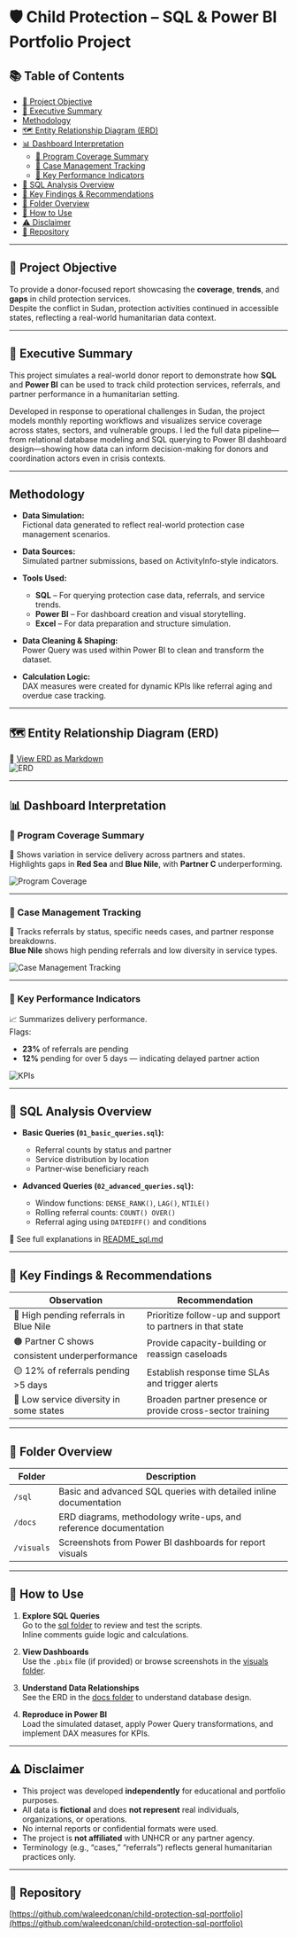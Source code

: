 # 🛡️ Child Protection – SQL & Power BI Portfolio Project

## 📚 Table of Contents

- [🎯 Project Objective](#-project-objective)
- [📝 Executive Summary](#-executive-summary)
- [Methodology](#methodology)
- [🗺️ Entity Relationship Diagram (ERD)](#-entity-relationship-diagram-erd)
- [📊 Dashboard Interpretation](#-dashboard-interpretation)
  - [🔹 Program Coverage Summary](#-program-coverage-summary)
  - [🔹 Case Management Tracking](#-case-management-tracking)
  - [🔹 Key Performance Indicators](#-key-performance-indicators)
- [🧮 SQL Analysis Overview](#-sql-analysis-overview)
- [📌 Key Findings & Recommendations](#-key-findings--recommendations)
- [📂 Folder Overview](#-folder-overview)
- [🚀 How to Use](#-how-to-use)
- [⚠️ Disclaimer](#-disclaimer)
- [🔗 Repository](#-repository)

---

## 🎯 Project Objective

To provide a donor-focused report showcasing the **coverage**, **trends**, and **gaps** in child protection services.  
Despite the conflict in Sudan, protection activities continued in accessible states, reflecting a real-world humanitarian data context.

---

## 📝 Executive Summary

This project simulates a real-world donor report to demonstrate how **SQL** and **Power BI** can be used to track child protection services, referrals, and partner performance in a humanitarian setting.

Developed in response to operational challenges in Sudan, the project models monthly reporting workflows and visualizes service coverage across states, sectors, and vulnerable groups. I led the full data pipeline—from relational database modeling and SQL querying to Power BI dashboard design—showing how data can inform decision-making for donors and coordination actors even in crisis contexts.

---

## Methodology

- **Data Simulation:**  
  Fictional data generated to reflect real-world protection case management scenarios.

- **Data Sources:**  
  Simulated partner submissions, based on ActivityInfo-style indicators.

- **Tools Used:**
  - **SQL** – For querying protection case data, referrals, and service trends.  
  - **Power BI** – For dashboard creation and visual storytelling.  
  - **Excel** – For data preparation and structure simulation.

- **Data Cleaning & Shaping:**  
  Power Query was used within Power BI to clean and transform the dataset.

- **Calculation Logic:**  
  DAX measures were created for dynamic KPIs like referral aging and overdue case tracking.

---

## 🗺️ Entity Relationship Diagram (ERD)

📎 [View ERD as Markdown](https://github.com/waleedconan/child-protection-sql-portfolio/blob/main/docs/ERD.md)  
![ERD](https://raw.githubusercontent.com/waleedconan/child-protection-sql-portfolio/main/docs/child_protection_erd.png)

---

## 📊 Dashboard Interpretation

### 🔹 Program Coverage Summary  
🧭 Shows variation in service delivery across partners and states.  
Highlights gaps in **Red Sea** and **Blue Nile**, with **Partner C** underperforming.

![Program Coverage](https://raw.githubusercontent.com/waleedconan/child-protection-sql-portfolio/main/visuals/v1%20Child%20Protection%20Donor%20Report%201.png)

---

### 🔹 Case Management Tracking  
📌 Tracks referrals by status, specific needs cases, and partner response breakdowns.  
**Blue Nile** shows high pending referrals and low diversity in service types.

![Case Management Tracking](https://raw.githubusercontent.com/waleedconan/child-protection-sql-portfolio/main/visuals/v2%20Case%20Management%20Tracking.png)

---

### 🔹 Key Performance Indicators  
📈 Summarizes delivery performance.  
Flags:  
- **23%** of referrals are pending  
- **12%** pending for over 5 days — indicating delayed partner action

![KPIs](https://raw.githubusercontent.com/waleedconan/child-protection-sql-portfolio/main/visuals/v3%20KPIs.png)

---

## 🧮 SQL Analysis Overview

- **Basic Queries (`01_basic_queries.sql`):**
  - Referral counts by status and partner  
  - Service distribution by location  
  - Partner-wise beneficiary reach

- **Advanced Queries (`02_advanced_queries.sql`):**
  - Window functions: `DENSE_RANK()`, `LAG()`, `NTILE()`  
  - Rolling referral counts: `COUNT() OVER()`  
  - Referral aging using `DATEDIFF()` and conditions

📄 See full explanations in [README_sql.md](https://github.com/waleedconan/child-protection-sql-portfolio/blob/main/sql/README_sql.md)

---

## 📌 Key Findings & Recommendations

| Observation                                 | Recommendation                                              |
|---------------------------------------------|--------------------------------------------------------------|
| 🔴 High pending referrals in Blue Nile      | Prioritize follow-up and support to partners in that state   |
| 🟠 Partner C shows consistent underperformance | Provide capacity-building or reassign caseloads              |
| 🟡 12% of referrals pending >5 days         | Establish response time SLAs and trigger alerts              |
| 🔵 Low service diversity in some states     | Broaden partner presence or provide cross-sector training    |

---

## 📂 Folder Overview

| Folder       | Description                                                        |
|--------------|--------------------------------------------------------------------|
| `/sql`       | Basic and advanced SQL queries with detailed inline documentation  |
| `/docs`      | ERD diagrams, methodology write-ups, and reference documentation    |
| `/visuals`   | Screenshots from Power BI dashboards for report visuals             |

---

## 🚀 How to Use

1. **Explore SQL Queries**  
   Go to the [sql folder](https://github.com/waleedconan/child-protection-sql-portfolio/tree/main/sql) to review and test the scripts.  
   Inline comments guide logic and calculations.

2. **View Dashboards**  
   Use the `.pbix` file (if provided) or browse screenshots in the [visuals folder](https://github.com/waleedconan/child-protection-sql-portfolio/tree/main/visuals).

3. **Understand Data Relationships**  
   See the ERD in the [docs folder](https://github.com/waleedconan/child-protection-sql-portfolio/tree/main/docs) to understand database design.

4. **Reproduce in Power BI**  
   Load the simulated dataset, apply Power Query transformations, and implement DAX measures for KPIs.

---

## ⚠️ Disclaimer

- This project was developed **independently** for educational and portfolio purposes.  
- All data is **fictional** and does **not represent** real individuals, organizations, or operations.  
- No internal reports or confidential formats were used.  
- The project is **not affiliated** with UNHCR or any partner agency.  
- Terminology (e.g., “cases,” “referrals”) reflects general humanitarian practices only.

---

## 🔗 Repository

[https://github.com/waleedconan/child-protection-sql-portfolio](https://github.com/waleedconan/child-protection-sql-portfolio)
